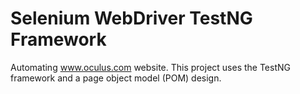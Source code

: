 # Selenium WebDriver TestNG Framework
Automating www.oculus.com website. This project uses the TestNG framework and a page object model (POM) design. 

